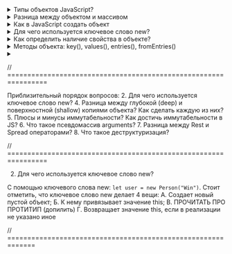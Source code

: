 <details>
<summary>Типы объектов JavaScript?</summary>
Объекты - это тип данных, которые преназначены для хранения различных значений с помощью ключа и значения и выделяют следующие типы объектов - функции, массив, даты и коллекция: maps и weakmaps, sets и weaksets
</details>


<details>
<summary>Разница между объектом и массивом</summary>

1. У массивов есть методы тех, которых нет у объекта, также и наоборот
2. Чтобы обратится к какому-то элементу в массиве мы должны использовать индекс от нуля. А у объекта обращение идет через точку
3. Также у массива есть свойство length - делает подсчет всех элементов внутри массива. 

</details>

<details>
<summary>Как в JavaScript создать объект</summary>

Существует несколько способов создания объекта:
1. С помощью переменной и фигурных скобок: `let user = {}`
2. С помощью ключевого слово new: `let user = new Person("Win")`
3. C помощью метода Object.сreate(): `let user = Object.create(person)`

</details>

<details>
<summary>Для чего используется ключевое слово new?</summary>

Допилить
</details>

<details>
<summary>Как определить наличие свойства в объекте?</summary>

Первый и второй способ вернет булевое значение

1. С помощью метод `.hasOwnProperty()`

2. С помощью оператора `in`

Отличия заключается в том, что оператор in проверяет наличие свойств не только в самом объекте но и в его `ПРОТОТИПАХ`, а `hasOwnProperty` проверяет наличие свойства только в основном объекте. 

3. Обратится к объекту напрямую с помощью индексовой натации. Если свойство есть в объекте, то оно вернет значение, а если его нет, то undefined: `console.log(obj['prop1']); => foo`

</details>

<details>
<summary> Методы объекта: key(), values(), entries(), fromEntries() </summary>

1. `Object.keys()` - возвращает массив ключей
2. `Object.values()` - возвращает массив значений
3. `Object.entries()` - возвращает массив пар ключ и значения
4. `Object.fromEntries()` - он преобразует список пар: ключ и значение в объект

</details>

<details>
<summary> </summary>
</details>




// ================================================================

Приблизительный порядок вопросов: 
2. Для чего используется ключевое слово new?
4. Разница между глубокой (deep) и поверхностной (shallow) копиями объекта? Как сделать каждую из них?
5. Плюсы и минусы иммутабельности? Как достичь иммутабельности в JS?
6. Что такое псевдомассив arguments?
7. Разница между Rest и Spread операторами?
8. Что такое деструктуризация?




// ================================================================

2. Для чего используется ключевое слово new?

С помощью ключевого слова new: `let user = new Person("Win")`. Стоит отметить, что ключевое слово new делает 4 вещи: 
A. Создает новый пустой объект;
Б. К нему привязывает значение this;
В. ПРОЧИТАТЬ ПРО ПРОТИТИП (допилить)
Г. Возвращает значение this, если в реализации не указано иное


// =============================================================
